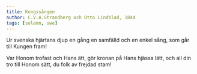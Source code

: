 ```yaml
---
title: Kungssången
author: C.V.A.Strandberg och Otto Lindblad, 1844
tags: [solemn, swe]
---
```


Ur svenska hjärtans djup en gång
en samfälld och en enkel sång,
som går till Kungen fram!

Var Honom trofast och Hans ätt,
gör kronan på Hans hjässa lätt,
och all din tro till Honom sätt,
du folk av frejdad stam!
